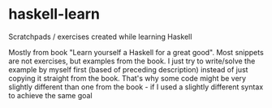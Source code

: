 # haskell-learn
Scratchpads / exercises created while learning Haskell

Mostly from book "Learn yourself a Haskell for a great good". Most snippets are not exercises, but examples from the book. 
I just try to write/solve the example by myself first (based of preceding description) instead of just copying it straight from the book. That's why some code might be very slightly different than one from the book - if I used a slightly different syntax to achieve the same goal
